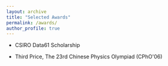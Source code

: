 ```yaml
---
layout: archive
title: "Selected Awards"
permalink: /awards/
author_profile: true
---
```


* CSIRO Data61 Scholarship

* Third Price, The 23rd Chinese Physics Olympiad (CPhO'06)